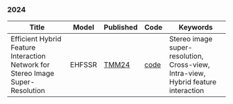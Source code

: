 
### 2024
<!-- More years papers, plase check Quick navigation -->

| Title                  | Model                  | Published                                                    | Code                                                         | Keywords                                                     | 
| ---------------------- | ---------------------- | ------------------------------------------------------------ | ------------------------------------------------------------ | ------------------------------------------------------------ | 
| Efficient Hybrid Feature Interaction Network for Stereo Image Super-Resolution | EHFSSR | [TMM24](https://arxiv.org/abs/2311.16518) | [code](https://github.com/jianwensong/EHFSSR) | Stereo image super-resolution, Cross-view, Intra-view, Hybrid feature interaction |